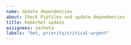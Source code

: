 ```yaml
---
name: Update dependencies
about: Check Pipfiles and update dependencies
title: Kebechet update
assignees: sesheta
labels: "bot, priority/critical-urgent"
---
```


